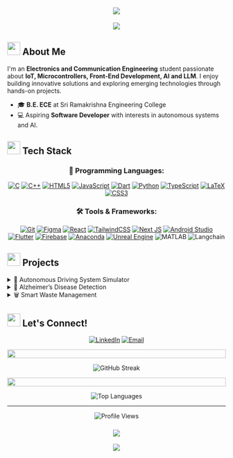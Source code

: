 <h1 align="center" style="border: none; text-decoration: none;">
   <img src="https://readme-typing-svg.herokuapp.com/?lines=Hello,+I'm+Shanmathan+T+S!;Welcome+to+my+GitHub+profile+👋!&center=true&size=40&duration=3000&pause=1000&center=true&vCenter=true&width=800&height=100">
</h1>

<div align="center">
<img src="https://media.giphy.com/media/M9kgjEsLG6LMbYC9dl/giphy.gif">
</div>


## <img src="https://media.giphy.com/media/iY8CRBdQXODJSCERIr/giphy.gif" width="30px"> About Me

I'm an **Electronics and Communication Engineering** student passionate about **IoT, Microcontrollers, Front-End Development, AI and LLM**. I enjoy building innovative solutions and exploring emerging technologies through hands-on projects.

- 🎓 **B.E. ECE** at Sri Ramakrishna Engineering College
- 💻 Aspiring **Software Developer** with interests in autonomous systems and AI.

## <img src="https://media2.giphy.com/media/QssGEmpkyEOhBCb7e1/giphy.gif" width="30px"> Tech Stack

<div align="center">

### 🚀 Programming Languages:
[![C](https://img.shields.io/badge/c-%2300599C.svg?style=for-the-badge&logo=c&logoColor=white)](https://img.shields.io/badge/c-%2300599C.svg?style=for-the-badge&logo=c&logoColor=white)
[![C++](https://img.shields.io/badge/c++-%2300599C.svg?style=for-the-badge&logo=c%2B%2B&logoColor=white)](https://img.shields.io/badge/c++-%2300599C.svg?style=for-the-badge&logo=c%2B%2B&logoColor=white)
[![HTML5](https://img.shields.io/badge/html5-%23E34F26.svg?style=for-the-badge&logo=html5&logoColor=white)](https://img.shields.io/badge/html5-%23E34F26.svg?style=for-the-badge&logo=html5&logoColor=white)
[![JavaScript](https://img.shields.io/badge/javascript-%23323330.svg?style=for-the-badge&logo=javascript&logoColor=%23F7DF1E)](https://img.shields.io/badge/javascript-%23323330.svg?style=for-the-badge&logo=javascript&logoColor=%23F7DF1E)
[![Dart](https://img.shields.io/badge/dart-%230175C2.svg?style=for-the-badge&logo=dart&logoColor=white)](https://img.shields.io/badge/dart-%230175C2.svg?style=for-the-badge&logo=dart&logoColor=white)
[![Python](https://img.shields.io/badge/python-3670A0?style=for-the-badge&logo=python&logoColor=ffdd54)](https://img.shields.io/badge/python-3670A0?style=for-the-badge&logo=python&logoColor=ffdd54)
[![TypeScript](https://img.shields.io/badge/typescript-%23007ACC.svg?style=for-the-badge&logo=typescript&logoColor=white)](https://img.shields.io/badge/typescript-%23007ACC.svg?style=for-the-badge&logo=typescript&logoColor=white)
[![LaTeX](https://img.shields.io/badge/latex-%23008080.svg?style=for-the-badge&logo=latex&logoColor=white)](https://img.shields.io/badge/latex-%23008080.svg?style=for-the-badge&logo=latex&logoColor=white)
[![CSS3](https://img.shields.io/badge/css3-%231572B6.svg?style=for-the-badge&logo=css3&logoColor=white)](https://img.shields.io/badge/css3-%231572B6.svg?style=for-the-badge&logo=css3&logoColor=white)

### 🛠️ Tools & Frameworks:
[![Git](https://img.shields.io/badge/git-%23F05033.svg?style=for-the-badge&logo=git&logoColor=white)](https://img.shields.io/badge/git-%23F05033.svg?style=for-the-badge&logo=git&logoColor=white)
[![Figma](https://img.shields.io/badge/figma-%23F24E1E.svg?style=for-the-badge&logo=figma&logoColor=white)](https://img.shields.io/badge/figma-%23F24E1E.svg?style=for-the-badge&logo=figma&logoColor=white)
[![React](https://img.shields.io/badge/react-%2320232a.svg?style=for-the-badge&logo=react&logoColor=%2361DAFB)](https://img.shields.io/badge/react-%2320232a.svg?style=for-the-badge&logo=react&logoColor=%2361DAFB)
[![TailwindCSS](https://img.shields.io/badge/tailwindcss-%2338B2AC.svg?style=for-the-badge&logo=tailwind-css&logoColor=white)](https://img.shields.io/badge/tailwindcss-%2338B2AC.svg?style=for-the-badge&logo=tailwind-css&logoColor=white)
[![Next JS](https://img.shields.io/badge/Next-black?style=for-the-badge&logo=next.js&logoColor=white)](https://img.shields.io/badge/Next-black?style=for-the-badge&logo=next.js&logoColor=white)
[![Android Studio](https://img.shields.io/badge/android%20studio-346ac1?style=for-the-badge&logo=android%20studio&logoColor=white)](https://img.shields.io/badge/android%20studio-346ac1?style=for-the-badge&logo=android%20studio&logoColor=white)
[![Flutter](https://img.shields.io/badge/Flutter-%2302569B.svg?style=for-the-badge&logo=Flutter&logoColor=white)](https://img.shields.io/badge/Flutter-%2302569B.svg?style=for-the-badge&logo=Flutter&logoColor=white)
[![Firebase](https://img.shields.io/badge/firebase-a08021?style=for-the-badge&logo=firebase&logoColor=ffcd34)](https://img.shields.io/badge/firebase-a08021?style=for-the-badge&logo=firebase&logoColor=ffcd34)
[![Anaconda](https://img.shields.io/badge/Anaconda-%2344A833.svg?style=for-the-badge&logo=anaconda&logoColor=white)](https://img.shields.io/badge/Anaconda-%2344A833.svg?style=for-the-badge&logo=anaconda&logoColor=white)
[![Unreal Engine](https://img.shields.io/badge/unrealengine-%23313131.svg?style=for-the-badge&logo=unrealengine&logoColor=white)](https://img.shields.io/badge/unrealengine-%23313131.svg?style=for-the-badge&logo=unrealengine&logoColor=white)
![MATLAB](https://img.shields.io/badge/MATLAB-0076A8?style=for-the-badge&logo=mathworks&logoColor=white)
![Langchain](https://img.shields.io/badge/Langchain-FF9900?style=for-the-badge&logo=chainlink&logoColor=white)




</div>

## <img src="https://media.giphy.com/media/j2pOGeGYKe2xCCKwfi/giphy.gif" width="30px"> Projects

<details>
<summary>🚗 Autonomous Driving System Simulator</summary>

- 🤝 Industrial Collaboration with Capgemini
- 🛠️ Tools: Linux, Unreal Engine, Autoware
- 🎯 Simulating vehicle dynamics in 3D environments

</details>

<details>
<summary>🧠 Alzheimer’s Disease Detection</summary>

- 🧬 Published at IEEE AMATHE 2024
- 🎯 Early detection of Alzheimer's using EEG and machine learning
- 💡 Achieved 98.6% accuracy

</details>

<details>
<summary>🗑️ Smart Waste Management</summary>

- 💡 IoT-enabled smart bin for real-time waste monitoring
- 📱 Developed mobile app with live fill-level updates

</details>


## <img src="https://media.giphy.com/media/LnQjpWaON8nhr21vNW/giphy.gif" width="30px"> Let's Connect!

<div align="center">

[![LinkedIn](https://img.shields.io/badge/LinkedIn-Connect-0077B5?style=for-the-badge&logo=linkedin&logoColor=white)](https://www.linkedin.com/in/shanmathan/)
[![Email](https://img.shields.io/badge/Email-Contact-D14836?style=for-the-badge&logo=gmail&logoColor=white)](mailto:shanmathan.2102207@srec.ac.in)

</div>

<p align="center">
  <img src="https://user-images.githubusercontent.com/74038190/212284100-561aa473-3905-4a80-b561-0d28506553ee.gif" height="20" width="100%">
</p>

<div align="center">
<img src="https://github-readme-streak-stats.herokuapp.com?user=shanmathan&theme=radical" alt="GitHub Streak" />
</div>

<p align="center">
  <img src="https://user-images.githubusercontent.com/74038190/212284100-561aa473-3905-4a80-b561-0d28506553ee.gif" height="20" width="100%">
</p>

<div align="center">
  <img src="https://github-readme-stats.vercel.app/api/top-langs/?username=shanmathan&layout=compact&theme=radical" alt="Top Languages" />
</div>

---

<div align="center">
  <img src="https://komarev.com/ghpvc/?username=shanmathan&color=blueviolet&style=for-the-badge" alt="Profile Views" />
</div>

<h3 align="center">
  <img src="https://readme-typing-svg.herokuapp.com/?lines=Thanks+for+visiting!;Let's+innovate+together!&center=true&size=22&width=500">
</h3>

<div align="center">
  <img src="https://capsule-render.vercel.app/api?type=waving&color=gradient&height=100&section=footer"/>
</div>


